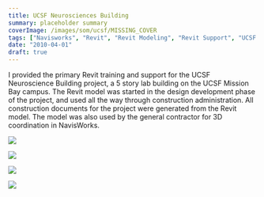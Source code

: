 ```yaml
---
title: UCSF Neurosciences Building
summary: placeholder summary
coverImage: /images/som/ucsf/MISSING_COVER
tags: ["Navisworks", "Revit", "Revit Modeling", "Revit Support", "UCSF Neurosciences Building"]
date: "2010-04-01"
draft: true
---
```


I provided the primary Revit training and support for the UCSF Neuroscience Building project, a 5 story lab building on the UCSF Mission Bay campus. The Revit model was started in the design development phase of the project, and used all the way through construction administration. All construction documents for the project were generated from the Revit model. The model was also used by the general contractor for 3D coordination in NavisWorks.

![](UCSF-Section.jpg)

![](UCSF-Plan-Section.jpg)

![](Aerial-02.jpg)

![](SOM-Building_19A-134836-print1.jpg)
